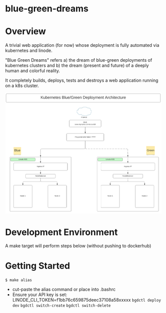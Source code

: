 # blue-green-dreams

# Overview

A trivial web application (for now) whose deployment is fully automated 
via kubernetes and linode.  

"Blue Green Dreams" refers a) the dream of blue-green deployments of kubernetes clusters and b) the dream (present and future) of a deeply human and colorful reality.

It completely builds, deploys, tests and destroys a web application running on a k8s cluster.

![Architecture Vision](blue-green-arch.png)

# Development Environment
A make target will perform steps below (without pushing to dockerhub)

# Getting Started
```$ make alias```
* cut-paste the alias command or place into .bashrc
* Ensure your API key is set: LINODE_CLI_TOKEN=f1bb76c659875deec37108a58xxxxx
```bgdctl deploy dev```
```bgdctl switch-create```
```bgdctl switch-delete```




